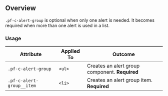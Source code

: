 ## Overview

`.pf-c-alert-group` is optional when only one alert is needed. It becomes required when more than one alert is used in a list.

### Usage

| Attribute | Applied To | Outcome |
| -- | -- | -- |
| `.pf-c-alert-group` | `<ul>` | Creates an alert group component. **Required** |
| `.pf-c-alert-group__item` | `<li>` | Creates an alert group item. **Required** |